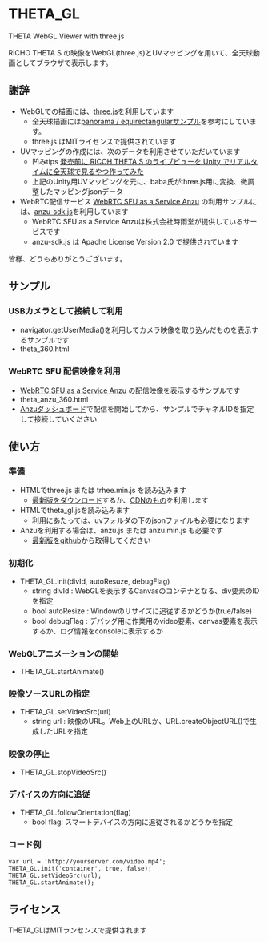 # THETA_GL
THETA WebGL Viewer with three.js

RICHO THETA S の映像をWebGL(three.js)とUVマッピングを用いて、全天球動画としてブラウザで表示します。

## 謝辞
* WebGLでの描画には、[three.js](http://threejs.org/)を利用しています
  * 全天球描画には[panorama / equirectangularサンプル](http://threejs.org/examples/#webgl_panorama_equirectangular)を参考にしています。
  * three.js はMITライセンスで提供されています
* UVマッピングの作成には、次のデータを利用させていただいています
  * 凹みtips [発売前に RICOH THETA S のライブビューを Unity でリアルタイムに全天球で見るやつ作ってみた](http://tips.hecomi.com/entry/2015/10/11/211456)
  * 上記のUnity用UVマッピングを元に、baba氏がthree.js用に変換、微調整したマッピングjsonデータ
* WebRTC配信サービス [WebRTC SFU as a Service Anzu](https://anzu.shiguredo.jp/) の利用サンプルには、[anzu-sdk.js](https://github.com/shiguredo/anzu-js-sdk)を利用しています
  * WebRTC SFU as a Service Anzuは株式会社時雨堂が提供しているサービスです
  * anzu-sdk.js は Apache License Version 2.0 で提供されています


皆様、どうもありがとうございます。


## サンプル
### USBカメラとして接続して利用
* navigator.getUserMedia()を利用してカメラ映像を取り込んだものを表示するサンプルです
* theta_360.html

### WebRTC SFU 配信映像を利用
* [WebRTC SFU as a Service Anzu](https://anzu.shiguredo.jp/) の配信映像を表示するサンプルです
* theta_anzu_360.html
* [Anzuダッシュボード](https://anzu.shiguredo.jp/dashboard.html)で配信を開始してから、サンプルでチャネルIDを指定して接続していください

## 使い方
### 準備
* HTMLでthree.js または trhee.min.js を読み込みます
  * [最新版をダウンロード](http://github.com/mrdoob/three.js/zipball/master)するか、[CDNのもの](http://cdnjs.com/libraries/three.js/)を利用します
* HTMLでtheta_gl.jsを読み込みます
  * 利用にあたっては、uvフォルダの下のjsonファイルも必要になります
* Anzuを利用する場合は、anzu.js または anzu.min.js も必要です
  * [最新版をgithub](https://github.com/shiguredo/anzu-js-sdk)から取得してください

### 初期化
* THETA_GL.init(divId, autoResuze, debugFlag)
  * string divId : WebGLを表示するCanvasのコンテナとなる、div要素のIDを指定
  * bool autoResize : Windowのリサイズに追従するかどうか(true/false)
  * bool debugFlag : デバッグ用に作業用のvideo要素、canvas要素を表示するか、ログ情報をconsoleに表示するか

### WebGLアニメーションの開始
* THETA_GL.startAnimate()

### 映像ソースURLの指定
* THETA_GL.setVideoSrc(url)
  * string url : 映像のURL。Web上のURLか、URL.createObjectURL()で生成したURLを指定

### 映像の停止
* THETA_GL.stopVideoSrc()

### デバイスの方向に追従
* THETA_GL.followOrientation(flag)
  * bool flag: スマートデバイスの方向に追従されるかどうかを指定

### コード例
```
var url = 'http://yourserver.com/video.mp4';
THETA_GL.init('container', true, false);
THETA_GL.setVideoSrc(url);
THETA_GL.startAnimate();
```


## ライセンス
THETA_GLはMITランセンスで提供されます

